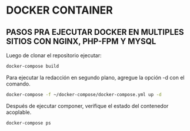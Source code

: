 # DOCKER CONTAINER
## PASOS PRA EJECUTAR DOCKER EN MULTIPLES SITIOS CON NGINX, PHP-FPM Y MYSQL

Luego de clonar el repositorio ejecutar:

```sh
docker-compose build
```

Para ejecutar la redacción en segundo plano, agregue la opción -d con el comando.

```sh
docker-compose -f ~/docker-compose/docker-compose.yml up -d
```

Después de ejecutar componer, verifique el estado del contenedor acoplable.

```sh
docker-compose ps
```
